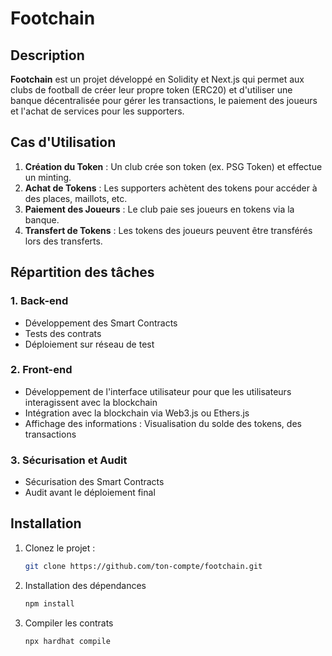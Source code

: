 # Footchain

## Description
**Footchain** est un projet développé en Solidity et Next.js qui permet aux clubs de football de créer leur propre token (ERC20) et d'utiliser une banque décentralisée pour gérer les transactions, le paiement des joueurs et l'achat de services pour les supporters.

## Cas d'Utilisation
1. **Création du Token** : Un club crée son token (ex. PSG Token) et effectue un minting.
2. **Achat de Tokens** : Les supporters achètent des tokens pour accéder à des places, maillots, etc.
3. **Paiement des Joueurs** : Le club paie ses joueurs en tokens via la banque.
4. **Transfert de Tokens** : Les tokens des joueurs peuvent être transférés lors des transferts.

## Répartition des tâches

### 1. **Back-end**
- Développement des Smart Contracts
- Tests des contrats
- Déploiement sur réseau de test

### 2. **Front-end**
- Développement de l'interface utilisateur pour que les utilisateurs interagissent avec la blockchain
- Intégration avec la blockchain via Web3.js ou Ethers.js
- Affichage des informations : Visualisation du solde des tokens, des transactions

### 3. **Sécurisation et Audit**
- Sécurisation des Smart Contracts
- Audit avant le déploiement final



## Installation
1. Clonez le projet :
   ```bash
   git clone https://github.com/ton-compte/footchain.git
   ```
2. Installation des dépendances 
    ```bash
    npm install
    ```

3. Compiler les contrats
   ```bash
   npx hardhat compile
   ```